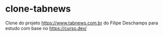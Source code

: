 # clone-tabnews
Clone do projeto https://www.tabnews.com.br do Filipe Deschamps para estudo com base no https://curso.dev/
